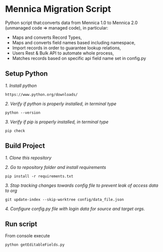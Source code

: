# Mennica Migration Script 
Python script that:converts data from Mennica 1.0 to Mennica 2.0 (unmanaged code => managed code), in particular:
- Maps and converts Record Types,
- Maps and converts field names based including namespace,
- Import records in order to guarantee lookup relations,
- Users Rest & Bulk API to automate whole process,
- Matches records based on specific api field name set in config.py

## Setup Python

*1. Install python*

    https://www.python.org/downloads/

*2. Verify if python is properly installed, in terminal type*

    python --version
	
*3. Verify if pip is properly installed, in terminal type*

    pip check

## Build Project

*1. Clone this repository*

*2. Go to repository folder and install requirements*

	pip install -r requirements.txt
	
*3. Stop tracking changes towards config file to prevent leak of access data to org*

	git update-index --skip-worktree config/data_file.json
	
*4. Configure config.py file with login data for source and target orgs.*

## Run script
From console execute 

    python getEditableFields.py